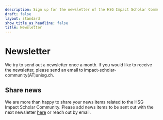 ```yaml
---
description: Sign up for the newsletter of the HSG Impact Scholar Community
draft: false
layout: standard
show_title_as_headline: false
title: Newsletter
---
```


# Newsletter

We try to send out a newsletter once a month. If you would like to receive the newsletter, please send an email to impact-scholar-community(AT)unisg.ch.

## Share news

We are more than happy to share your news items related to the HSG Impact Scholar Community. Please add news items to be sent out with the next newsletter [here](https://airtable.com/shryGm4MVH8V3JFHu) or reach out by email.
